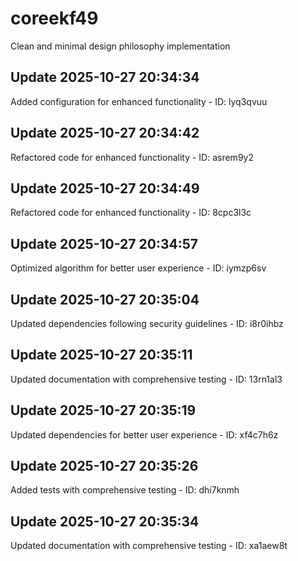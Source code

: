 # coreekf49
Clean and minimal design philosophy implementation

## Update 2025-10-27 20:34:34
Added configuration for enhanced functionality - ID: lyq3qvuu


## Update 2025-10-27 20:34:42
Refactored code for enhanced functionality - ID: asrem9y2


## Update 2025-10-27 20:34:49
Refactored code for enhanced functionality - ID: 8cpc3l3c


## Update 2025-10-27 20:34:57
Optimized algorithm for better user experience - ID: iymzp6sv


## Update 2025-10-27 20:35:04
Updated dependencies following security guidelines - ID: i8r0ihbz


## Update 2025-10-27 20:35:11
Updated documentation with comprehensive testing - ID: 13rn1al3


## Update 2025-10-27 20:35:19
Updated dependencies for better user experience - ID: xf4c7h6z


## Update 2025-10-27 20:35:26
Added tests with comprehensive testing - ID: dhi7knmh


## Update 2025-10-27 20:35:34
Updated documentation with comprehensive testing - ID: xa1aew8t

